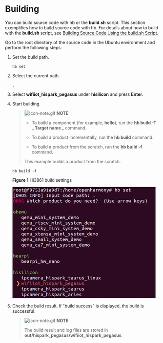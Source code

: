# Building


You can build source code with hb or the **build.sh** script. This section exemplifies how to build source code with hb. For details about how to build with the **build.sh** script, see [Building Source Code Using the build.sh Script](../quick-start/quickstart-lite-reference.md).


Go to the root directory of the source code in the Ubuntu environment and perform the following steps:


1. Set the build path.
     
   ```
   hb set
   ```

2. Select the current path.
     
   ```
   .
   ```

3. Select **wifiiot_hispark_pegasus** under **hisilicon** and press **Enter**.

4. Start building.

   > ![icon-note.gif](public_sys-resources/icon-note.gif) **NOTE**
   > - To build a component (for example, **hello**), run the **hb build -T _ Target name _** command.
   > 
   > - To build a product incrementally, run the **hb build** command.
   > 
   > - To build a product from the scratch, run the **hb build -f** command.
   > 
   > This example builds a product from the scratch.

     
   ```
   hb build -f
   ```

     **Figure 1** Hi3861 build settings

     ![en-us_image_0000001226634716](figures/en-us_image_0000001226634716.png)

5. Check the build result. If "build success" is displayed, the build is successful.

   > ![icon-note.gif](public_sys-resources/icon-note.gif) **NOTE**
   > 
   > The build result and log files are stored in **out/hispark_pegasus/wifiiot_hispark_pegasus**.
